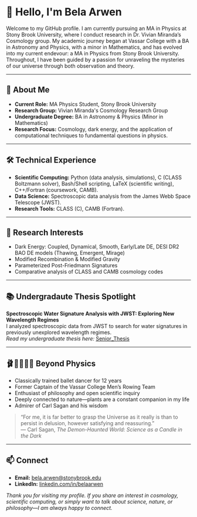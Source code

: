 # 👋 Hello, I'm Bela Arwen

Welcome to my GitHub profile. I am currently pursuing an MA in Physics at Stony Brook University, where I conduct research in Dr. Vivian Miranda’s Cosmology group. My academic journey began at Vassar College with a BA in Astronomy and Physics, with a minor in Mathematics, and has evolved into my current endevour: a MA in Physics from Stony Brook University. Throughout, I have been guided by a passion for unraveling the mysteries of our universe through both observation and theory.

---

## 🔭 About Me

- **Current Role:** MA Physics Student, Stony Brook University  
- **Research Group:** Vivian Miranda's Cosmology Research Group  
- **Undergraduate Degree:** BA in Astronomy & Physics (Minor in Mathematics)  
- **Research Focus:** Cosmology, dark energy, and the application of computational techniques to fundamental questions in physics.

---

## 🛠 Technical Experience

- **Scientific Computing:** Python (data analysis, simulations), C (CLASS Boltzmann solver), Bash/Shell scripting, LaTeX (scientific writing), C++/Fortran (coursework, CAMB).
- **Data Science:** Spectroscopic data analysis from the James Webb Space Telescope (JWST). 
- **Research Tools:** CLASS (C), CAMB (Fortran).

---

## 🌌 Research Interests

- Dark Energy: Coupled, Dynamical, Smooth, Early/Late DE, DESI DR2 BAO DE models (Thawing, Emergent, Mirage)
- Modified Recombination & Modified Gravity
- Parameterized Post-Friedmann Signatures
- Comparative analysis of CLASS and CAMB cosmology codes

---

## 📚 Undergradaute Thesis Spotlight

**Spectroscopic Water Signature Analysis with JWST: Exploring New Wavelength Regimes**  
I analyzed spectroscopic data from JWST to search for water signatures in previously unexplored wavelength regimes.  
_Read my undergraduate thesis here:_ [Senior_Thesis](https://github.com/Bela-Arwen/Senior_Thesis)

---

## 🩰🚣🧐🌱🪻 Beyond Physics

- Classically trained ballet dancer for 12 years
- Former Captain of the Vassar College Men’s Rowing Team
- Enthusiast of philosophy and open scientific inquiry
- Deeply connected to nature—plants are a constant companion in my life
- Admirer of Carl Sagan and his wisdom

> “For me, it is far better to grasp the Universe as it really is than to persist in delusion, however satisfying and reassuring.”  
> — Carl Sagan, _The Demon-Haunted World: Science as a Candle in the Dark_

---

## 📫 Connect

- **Email:** bela.arwen@stonybrook.edu  
- **LinkedIn:** [linkedin.com/in/belaarwen](https://www.linkedin.com/in/belaarwen/)

<!---

## 📊 GitHub Stats

![GitHub Stats](https://github-readme-stats.vercel.app/api?username=Bela-Arwen-SBU&show_icons=true&hide_title=true)

--->

_Thank you for visiting my profile. If you share an interest in cosmology, scientific computing, or simply want to talk about science, nature, or philosophy—I am always happy to connect._

